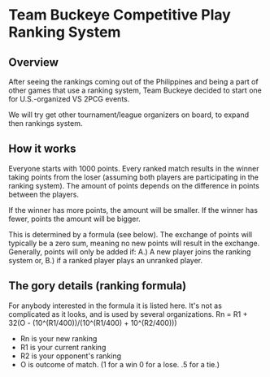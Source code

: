 # Team Buckeye Competitive Play Ranking System
## Overview
After seeing the rankings coming out of the Philippines and being a part of other games that use a ranking system, Team Buckeye decided to start one for U.S.-organized VS 2PCG events.
  
We will try get other tournament/league organizers on board, to expand then rankings system. 

## How it works
Everyone starts with 1000 points. Every ranked match results in the winner taking points from the loser (assuming both players are participating in the ranking system). The amount of points depends on the difference in points between the players. 

If the winner has more points, the amount will be smaller. If the winner has fewer, points the amount will be bigger. 

This is determined by a formula (see below). The exchange of points will typically be a zero sum, meaning no new points will result in the exchange. Generally, points will only be added if: A.) A new player joins the ranking system or, B.) if a ranked player plays an unranked player. 

## The gory details (ranking formula)
For anybody interested in the formula it is listed here. It's not as complicated as it looks, and is used by several organizations. 
Rn = R1 + 32(O - (10^(R1/400))/(10^(R1/400) + 10^(R2/400))) 

- Rn is your new ranking 
- R1 is your current ranking 
- R2 is your opponent's ranking 
- O is outcome of match. (1 for a win 0 for a lose. .5 for a tie.)
<!--stackedit_data:
eyJoaXN0b3J5IjpbLTU5NzEzMTc4NywxMjQzNTYxMzQwXX0=
-->
